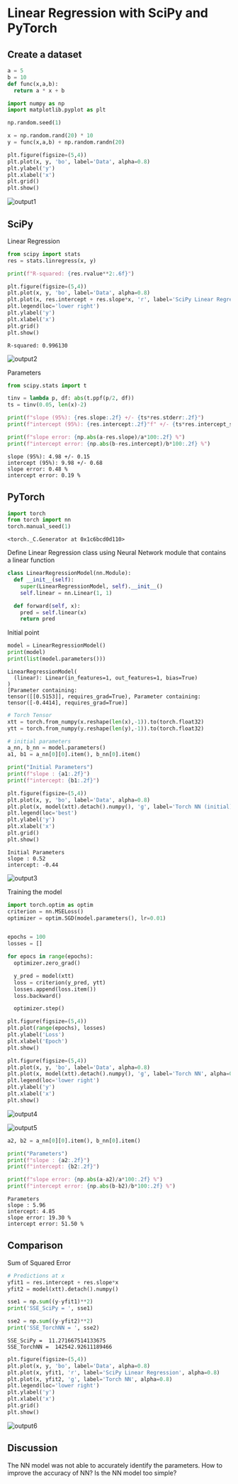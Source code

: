 # Linear Regression with SciPy and PyTorch

## Create a dataset


```python
a = 5
b = 10
def func(x,a,b):
  return a * x + b
```


```python
import numpy as np
import matplotlib.pyplot as plt

np.random.seed(1)

x = np.random.rand(20) * 10
y = func(x,a,b) + np.random.randn(20)

plt.figure(figsize=(5,4))
plt.plot(x, y, 'bo', label='Data', alpha=0.8)
plt.ylabel('y')
plt.xlabel('x')
plt.grid()
plt.show()
```


    
![output1](output1.png)
    


## SciPy

Linear Regression


```python
from scipy import stats
res = stats.linregress(x, y)

print(f"R-squared: {res.rvalue**2:.6f}")

plt.figure(figsize=(5,4))
plt.plot(x, y, 'bo', label='Data', alpha=0.8)
plt.plot(x, res.intercept + res.slope*x, 'r', label='SciPy Linear Regression', alpha=0.8)
plt.legend(loc='lower right')
plt.ylabel('y')
plt.xlabel('x')
plt.grid()
plt.show()

```

    R-squared: 0.996130
    


    
![output2](output2.png)



Parameters


```python
from scipy.stats import t

tinv = lambda p, df: abs(t.ppf(p/2, df))
ts = tinv(0.05, len(x)-2)

print(f"slope (95%): {res.slope:.2f} +/- {ts*res.stderr:.2f}")
print(f"intercept (95%): {res.intercept:.2f}"f" +/- {ts*res.intercept_stderr:.2f}")

print(f"slope error: {np.abs(a-res.slope)/a*100:.2f} %")
print(f"intercept error: {np.abs(b-res.intercept)/b*100:.2f} %")
```

    slope (95%): 4.98 +/- 0.15
    intercept (95%): 9.98 +/- 0.68
    slope error: 0.48 %
    intercept error: 0.19 %
    

## PyTorch


```python
import torch
from torch import nn 
torch.manual_seed(1)

```




    <torch._C.Generator at 0x1c6bcd0d110>



Define Linear Regression class using Neural Network module that contains a linear function


```python
class LinearRegressionModel(nn.Module):
  def __init__(self):
    super(LinearRegressionModel, self).__init__()
    self.linear = nn.Linear(1, 1)

  def forward(self, x):
    pred = self.linear(x)
    return pred
```

Initial point


```python
model = LinearRegressionModel()
print(model)
print(list(model.parameters()))
```

    LinearRegressionModel(
      (linear): Linear(in_features=1, out_features=1, bias=True)
    )
    [Parameter containing:
    tensor([[0.5153]], requires_grad=True), Parameter containing:
    tensor([-0.4414], requires_grad=True)]
    


```python
# Torch Tensor
xtt = torch.from_numpy(x.reshape(len(x),-1)).to(torch.float32)
ytt = torch.from_numpy(y.reshape(len(y),-1)).to(torch.float32)

# initial parameters
a_nn, b_nn = model.parameters()
a1, b1 = a_nn[0][0].item(), b_nn[0].item()

print("Initial Parameters")
print(f"slope : {a1:.2f}")
print(f"intercept: {b1:.2f}")

plt.figure(figsize=(5,4))
plt.plot(x, y, 'bo', label='Data', alpha=0.8)
plt.plot(x, model(xtt).detach().numpy(), 'g', label='Torch NN (initial)', alpha=0.8)
plt.legend(loc='best')
plt.ylabel('y')
plt.xlabel('x')
plt.grid()
plt.show()

```

    Initial Parameters
    slope : 0.52
    intercept: -0.44
    


    
![output3](output3.png)
    


Training the model


```python
import torch.optim as optim
criterion = nn.MSELoss()
optimizer = optim.SGD(model.parameters(), lr=0.01)


epochs = 100
losses = []

for epocs in range(epochs):
  optimizer.zero_grad()

  y_pred = model(xtt)
  loss = criterion(y_pred, ytt)
  losses.append(loss.item())
  loss.backward()

  optimizer.step()

plt.figure(figsize=(5,4))
plt.plot(range(epochs), losses)
plt.ylabel('Loss')
plt.xlabel('Epoch')
plt.show()

plt.figure(figsize=(5,4))
plt.plot(x, y, 'bo', label='Data', alpha=0.8)
plt.plot(x, model(xtt).detach().numpy(), 'g', label='Torch NN', alpha=0.8)
plt.legend(loc='lower right')
plt.ylabel('y')
plt.xlabel('x')
plt.show()
```


    
![output4](output4.png)
    



    
![output5](output5.png)
    



```python
a2, b2 = a_nn[0][0].item(), b_nn[0].item()

print("Parameters")
print(f"slope : {a2:.2f}")
print(f"intercept: {b2:.2f}")

print(f"slope error: {np.abs(a-a2)/a*100:.2f} %")
print(f"intercept error: {np.abs(b-b2)/b*100:.2f} %")
```

    Parameters
    slope : 5.96
    intercept: 4.85
    slope error: 19.30 %
    intercept error: 51.50 %
    

## Comparison

Sum of Squared Error


```python
# Predictions at x
yfit1 = res.intercept + res.slope*x
yfit2 = model(xtt).detach().numpy()

sse1 = np.sum((y-yfit1)**2)
print('SSE_SciPy = ', sse1)

sse2 = np.sum((y-yfit2)**2)
print('SSE_TorchNN = ', sse2)

```

    SSE_SciPy =  11.271667514133675
    SSE_TorchNN =  142542.92611189466
    


```python
plt.figure(figsize=(5,4))
plt.plot(x, y, 'bo', label='Data', alpha=0.8)
plt.plot(x, yfit1, 'r', label='SciPy Linear Regression', alpha=0.8)
plt.plot(x, yfit2, 'g', label='Torch NN', alpha=0.8)
plt.legend(loc='lower right')
plt.ylabel('y')
plt.xlabel('x')
plt.grid()
plt.show()
```


    
![output6](output6.png)
    
    
## Discussion

The NN model was not able to accurately identify the parameters.
How to improve the accuracy of NN? Is the NN model too simple?
